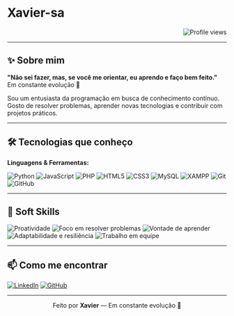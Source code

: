 # Xavier-sa

<div align="right">
  <img src="https://komarev.com/ghpvc/?username=wellingtonxs&color=006bed" alt="Profile views" />
</div>

---

## ✨ Sobre mim

**"Não sei fazer, mas, se você me orientar, eu aprendo e faço bem feito."**  
Em constante evolução 🌱

Sou um entusiasta da programação em busca de conhecimento contínuo. Gosto de resolver problemas, aprender novas tecnologias e contribuir com projetos práticos.

---

## 🛠️ Tecnologias que conheço

**Linguagens & Ferramentas:**

![Python](https://img.shields.io/badge/-Python-3776AB?style=flat-square&logo=python&logoColor=white)
![JavaScript](https://img.shields.io/badge/-JavaScript-F7DF1E?style=flat-square&logo=javascript&logoColor=black)
![PHP](https://img.shields.io/badge/-PHP-777BB4?style=flat-square&logo=php&logoColor=white)
![HTML5](https://img.shields.io/badge/-HTML5-E34F26?style=flat-square&logo=html5&logoColor=white)
![CSS3](https://img.shields.io/badge/-CSS3-1572B6?style=flat-square&logo=css3&logoColor=white)
![MySQL](https://img.shields.io/badge/-MySQL-4479A1?style=flat-square&logo=mysql&logoColor=white)
![XAMPP](https://img.shields.io/badge/-XAMPP-FB7A24?style=flat-square&logo=apache&logoColor=white)
![Git](https://img.shields.io/badge/-Git-F05032?style=flat-square&logo=git&logoColor=white)
![GitHub](https://img.shields.io/badge/-GitHub-181717?style=flat-square&logo=github&logoColor=white)

---

## 🧩 Soft Skills

![Proatividade](https://img.shields.io/badge/-Proatividade-4CAF50?style=flat-square&logo=check-circle&logoColor=white)
![Foco em resolver problemas](https://img.shields.io/badge/-Foco%20em%20resolver%20problemas-FF5722?style=flat-square&logo=target&logoColor=white)
![Vontade de aprender](https://img.shields.io/badge/-Vontade%20de%20aprender-FF9800?style=flat-square&logo=lightbulb&logoColor=white)
![Adaptabilidade e resiliência](https://img.shields.io/badge/-Adaptabilidade%20e%20resiliência-2196F3?style=flat-square&logo=loop&logoColor=white)
![Trabalho em equipe](https://img.shields.io/badge/-Trabalho%20em%20equipe-9C27B0?style=flat-square&logo=people&logoColor=white)

---

## 📫 Como me encontrar

[![LinkedIn](https://img.shields.io/badge/LinkedIn-Xavier-blue?logo=linkedin&style=flat-square)](https://www.linkedin.com/in/wellington-xavier-90a004300)
[![GitHub](https://img.shields.io/badge/GitHub-Xavier--sa-black?logo=github&style=flat-square)](https://github.com/Xavier-sa)

---

<p align="center">
  Feito  por <strong>Xavier</strong> — Em constante evolução 🌱
</p>
